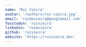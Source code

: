 ```yaml
---
name: 'Rui Vieira'
avatar: '/authors/rui-vieira.jpg'
email: 'ruidevieira@googlemail.com'
fosstodon: 'ruivieira'
linkedin: 'ruimvieira'
github: 'ruivieira'
website: 'https://ruivieira.dev'
---
```

